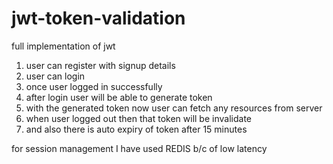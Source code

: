 # jwt-token-validation
full implementation of jwt
1. user can register with signup details
2. user can login 
3. once user logged in successfully 
4. after login user will be able to generate token
5. with the generated token now user can fetch any resources from server
6. when user logged out then that token will be invalidate 
7. and also there is auto expiry of token after 15 minutes

for session management I have used REDIS b/c of low latency

